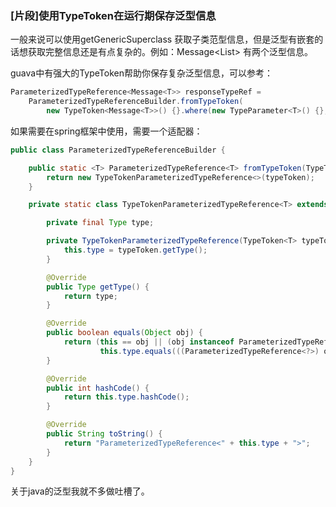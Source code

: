 ### [片段]使用TypeToken在运行期保存泛型信息



一般来说可以使用getGenericSuperclass 获取子类范型信息，但是泛型有嵌套的话想获取完整信息还是有点复杂的。例如：Message<List<T>> 有两个泛型信息。

guava中有强大的TypeToken帮助你保存复杂泛型信息，可以参考：

```java
ParameterizedTypeReference<Message<T>> responseTypeRef = 
	ParameterizedTypeReferenceBuilder.fromTypeToken(
        new TypeToken<Message<T>>() {}.where(new TypeParameter<T>() {}, new TypeToken<List<OrgSugVOV1>>() {}));
```

如果需要在spring框架中使用，需要一个适配器：

```java
public class ParameterizedTypeReferenceBuilder {

    public static <T> ParameterizedTypeReference<T> fromTypeToken(TypeToken<T> typeToken) {
        return new TypeTokenParameterizedTypeReference<>(typeToken);
    }

    private static class TypeTokenParameterizedTypeReference<T> extends ParameterizedTypeReference<T> {

        private final Type type;

        private TypeTokenParameterizedTypeReference(TypeToken<T> typeToken) {
            this.type = typeToken.getType();
        }

        @Override
        public Type getType() {
            return type;
        }

        @Override
        public boolean equals(Object obj) {
            return (this == obj || (obj instanceof ParameterizedTypeReference &&
                    this.type.equals(((ParameterizedTypeReference<?>) obj).getType())));
        }

        @Override
        public int hashCode() {
            return this.type.hashCode();
        }

        @Override
        public String toString() {
            return "ParameterizedTypeReference<" + this.type + ">";
        }
    }
}
```

关于java的泛型我就不多做吐槽了。